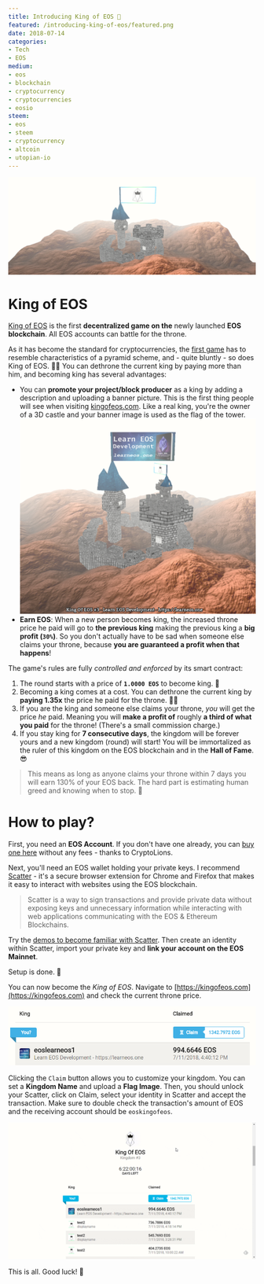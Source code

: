 ```yaml
---
title: Introducing King of EOS 🥁
featured: /introducing-king-of-eos/featured.png
date: 2018-07-14
categories:
- Tech
- EOS
medium:
- eos
- blockchain
- cryptocurrency
- cryptocurrencies
- eosio
steem:
- eos
- steem
- cryptocurrency
- altcoin
- utopian-io
---
```


![King Of EOS](./featured.png)

# King of EOS
[King of EOS](https://kingofeos.com) is the first **decentralized game on the** newly launched **EOS blockchain**.
All EOS accounts can battle for the throne.

As it has become the standard for cryptocurrencies, the [first game](https://kingoftheether.com) has to resemble characteristics of a pyramid scheme, and - quite bluntly - so does King of EOS. 🤴🏻
You can dethrone the current king by paying more than him, and becoming king has several advantages:
* You can **promote your project/block producer** as a king by adding a description and uploading a banner picture. This is the first thing people will see when visiting [kingofeos.com](https://kingofeos.com). Like a real king, you're the owner of a 3D castle and your banner image is used as the flag of the tower.
    ![King Of EOS](./castle.png)
* **Earn EOS**: When a new person becomes king, the increased throne price he paid will go to **the previous king** making the previous king a **big profit (`30%`)**. So you don't actually have to be sad when someone else claims your throne, because **you are guaranteed a profit when that happens**!

The game's rules are fully _controlled and enforced_ by its smart contract:

1. The round starts with a price of **`1.0000 EOS`** to become king. 👑
1. Becoming a king comes at a cost. You can dethrone the current king by **paying 1.35x** the price he paid for the throne. 🤴🏿
1. If you are the king and someone else claims your throne, _you_ will get the price _he_ paid. Meaning you will **make a profit of** roughly **a third of what you paid** for the throne! (There's a small commission charge.) 
1. If you stay king for **7 consecutive days**, the kingdom will be forever yours and a new kingdom (round) will start! You will be immortalized as the ruler of this kingdom on the EOS blockchain and in the **Hall of Fame**. 😎

> This means as long as anyone claims your throne within 7 days you will earn 130% of your EOS back. The hard part is estimating human greed and knowing when to stop. 🤑

# How to play?
First, you need an **EOS Account**. If you don't have one already, you can [buy one here](https://www.zeos.co/) without any fees - thanks to CryptoLions.

Next, you'll need an EOS wallet holding your private keys. I recommend [Scatter](https://get-scatter.com/) - it's a secure browser extension for Chrome and Firefox that makes it easy to interact with websites using the EOS blockchain.

> Scatter is a way to sign transactions and provide private data without exposing keys and unnecessary information while interacting with web applications communicating with the EOS & Ethereum Blockchains.

Try the [demos to become familiar with Scatter](http://www.demos.scatter-eos.com/#/). Then create an identity within Scatter, import your private key and **link your account on the EOS Mainnet**.

Setup is done. 🎉

You can now become the _King of EOS_. Navigate to [https://kingofeos.com](https://kingofeos.com) and check the current throne price.

![Claim Throne](./claim-price.png)

Clicking the `Claim` button allows you to customize your kingdom. You can set a **Kingdom Name** and upload a **Flag Image**.
Then, you should unlock your Scatter, click on Claim, select your identity in Scatter and accept the transaction.
Make sure to double check the transaction's amount of EOS and the receiving account should be `eoskingofeos`. 

![How to use Scatter with King of EOS](./kingofeos-scatter.gif)

This is all.
Good luck! 🤞
